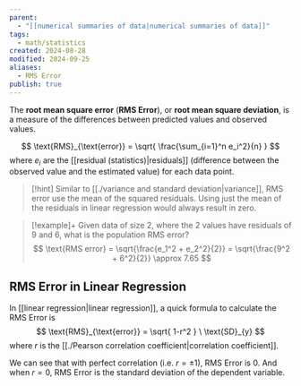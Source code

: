 ```yaml
---
parent:
  - "[[numerical summaries of data|numerical summaries of data]]"
tags:
  - math/statistics
created: 2024-08-28
modified: 2024-09-25
aliases:
  - RMS Error
publish: true
---
```

The **root mean square error** (**RMS Error**), or **root mean square deviation**, is a measure of the differences between predicted values and observed values.

$$
\text{RMS}_{\text{error}} = \sqrt{ \frac{\sum_{i=1}^n e_i^2}{n} }
$$
where $e_i$ are the [[residual (statistics)|residuals]] (difference between the observed value and the estimated value) for each data point.

> [!hint] 
> Similar to [[./variance and standard deviation|variance]], RMS error use the mean of the squared residuals. Using just the mean of the residuals in linear regression would always result in zero.

> [!example]+ Given data of size 2, where the 2 values have residuals of 9 and 6, what is the population RMS error?
>$$
>\text{RMS error} = \sqrt{\frac{e_1^2 + e_2^2}{2}} = \sqrt{\frac{9^2 + 6^2}{2}} \approx 7.65
>$$

## RMS Error in Linear Regression
In [[linear regression|linear regression]], a quick formula to calculate the RMS Error is
$$
\text{RMS}_{\text{error}} = \sqrt{ 1-r^2 } \ \text{SD}_{y}
$$
where $r$ is the [[./Pearson correlation coefficient|correlation coefficient]].

We can see that with perfect correlation (i.e. $r = \pm1$), RMS Error is 0. And when $r = 0$, RMS Error is the standard deviation of the dependent variable.